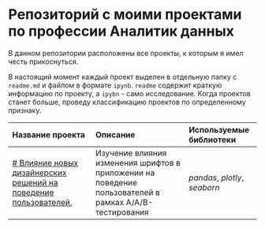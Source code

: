 # Репозиторий с моими проектами по профессии Аналитик данных

В данном репозитории расположены все проекты, к которым я имел честь прикоснуться. 

В настоящий момент каждый проект выделен в отдельную папку с `readme.md` и файлом в формате `ipynb`. `readme` содержит краткую информацию по проекту, а `ipybn` - само исследование. Когда проектов станет больше, проведу классификацию проектов по определенному признаку. 


| Название проекта | Описание | Используемые библиотеки | 
| :---------------------- | :---------------------- | :---------------------- |
| [# Влияние новых дизайнерских решений на поведение пользователей.](aab-fonts) | Изучение влияния изменения шрифтов в приложении на поведение пользователей в рамках A/A/B-тестирования| *pandas*, *plotly*, *seaborn* |
